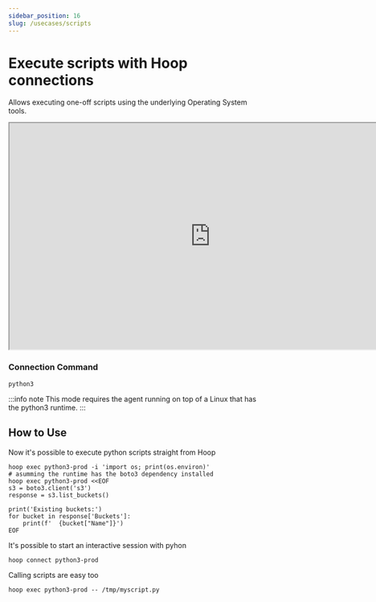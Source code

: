 ```yaml
---
sidebar_position: 16
slug: /usecases/scripts
---
```


# Execute scripts with Hoop connections

Allows executing one-off scripts using the underlying Operating System tools.

<iframe width="800" height="450" src="https://www.tella.tv/video/clbzo65fc00000fkr48k22w09/embed" allowfullscreen allowtransparency></iframe>

### Connection Command

```shell
python3
```

:::info note
This mode requires the agent running on top of a Linux that has the python3 runtime.
:::

## How to Use

Now it's possible to execute python scripts straight from Hoop

```shell
hoop exec python3-prod -i 'import os; print(os.environ)'
# asumming the runtime has the boto3 dependency installed
hoop exec python3-prod <<EOF
s3 = boto3.client('s3')
response = s3.list_buckets()

print('Existing buckets:')
for bucket in response['Buckets']:
    print(f'  {bucket["Name"]}')
EOF
```

It's possible to start an interactive session with pyhon

```shell
hoop connect python3-prod
```

Calling scripts are easy too

```shell
hoop exec python3-prod -- /tmp/myscript.py
```
